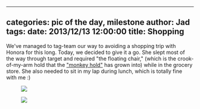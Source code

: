 
---
categories: pic of the day, milestone
author: Jad
tags: 
date: 2013/12/13 12:00:00
title: Shopping 
---
We've managed to tag-team our way to avoiding a shopping trip with Honora for this long.  Today, we decided to give it a go.  She slept most of the way through target and required "the floating chair," (which is the crook-of-my-arm hold that the ["monkey hold"](http://honora.davisclanin.com/stories/2013/09/06/big-day-out/) has grown into) while in the grocery store.  She also needed to sit in my lap during lunch, which is totally fine with me :)

<figure>
<img src="/img/2013/12/13/img_7980_medium.jpg" />
<figcaption></figcaption>
</figure>

<figure>
<img src="/img/2013/12/13/img_7978_medium.jpg" />
<figcaption></figcaption>
</figure>
